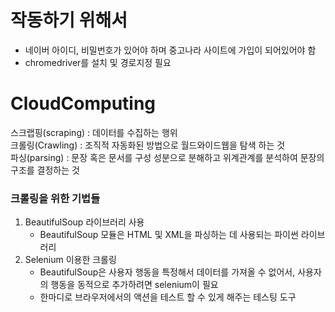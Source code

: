 # 작동하기 위해서
  - 네이버 아이디, 비밀번호가 있어야 하며 중고나라 사이트에 가입이 되어있어야 함
  - chromedriver를 설치 및 경로지정 필요



# CloudComputing  

스크랩핑(scraping) : 데이터를 수집하는 행위  
크롤링(Crawling) : 조직적 자동화된 방법으로 월드와이드웹을 탐색 하는 것  
파싱(parsing) : 문장 혹은 문서를 구성 성분으로 분해하고 위계관계를 분석하여 문장의 구조를 결정하는 것




### 크롤링을 위한 기법들

1. BeautifulSoup 라이브러리 사용  
   - BeautifulSoup 모듈은 HTML 및 XML을 파싱하는 데 사용되는 파이썬 라이브러리
2. Selenium 이용한 크롤링
   - BeautifulSoup은 사용자 행동을 특정해서 데이터를 가져올 수 없어서, 사용자의 행동을 동적으로 추가하려면 selenium이 필요
   - 한마디로 브라우저에서의 액션을 테스트 할 수 있게 해주는 테스팅 도구
